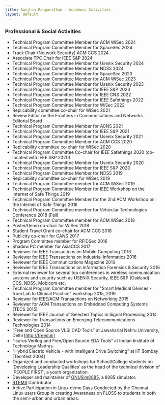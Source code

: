 ```yaml
---
title: Aanjhan Ranganathan - Academic Activities
layout: default
---
```


### Professional & Social Activities
- Technical Program Committee Member for ACM WiSec 2024
- Technical Program Committee Member for SpaceSec 2024
- Track Chair (Network Security) ACM CCS 2024
- Associate TPC Chair for IEEE S&P 2024
- Technical Program Committee Member for Usenix Security 2024
- Technical Program Committee Member for NDSS 2024
- Technical Program Committee Member for SpaceSec 2023
- Technical Program Committee Member for ACM WiSec 2023
- Technical Program Committee Member for Usenix Security 2023
- Technical Program Committee Member for IEEE S&P 2023
- Technical Program Committee Member for IEEE CNS 2022
- Technical Program Committee Member for IEEE Safethings 2022
- Technical Program Committee Member for WiSec 2022
- Replicability committee co-chair for WiSec 2021
- Review Editor on the Frontiers in Communications and Networks Editorial Board
- Technical Program Committee Member for ACNS 2021
- Technical Program Committee Member for IEEE S&P 2021
- Technical Program Committee Member for Usenix Security 2021
- Technical Program Committee Member for ACM CCS 2020
- Replicability committee co-chair for WiSec 2020
- Technical Program Committee Co-chair for IEEE Safethings 2020 (co-located with IEEE S&P 2020)
- Technical Program Committee Member for Usenix Security 2020
- Technical Program Committee Member for IEEE S&P 2020
- Technical Program Committee Member for NDSS 2019
- Replicability committee co-chair for WiSec 2019
- Technical Program Committee member for ACM WiSec 2019
- Technical Program Committee Member for IEEE Workshop on the Internet of Safe Things 2019
- Technical Program Committee Member for the 2nd ACM Workshop on the Internet of Safe Things 2018
- Technical Program Committee member for Vehicular Technologies Conference 2018 (Fall)
- Technical Program Committee member for ACM WiSec 2018
- Poster/Demo co-chair for WiSec 2018
- Student Travel Grant co-chair for ACM CCS 2018
- Publicity co-chair for CANS 2017
- Program Committee member for RFIDSec 2016
- Shadow PC member for AsiaCCS 2017
- Reviewer for IEEE Transactions on Mobile Computing 2016
- Reviewer for IEEE Transactions on Industrial Informatics 2016
- Reviewer for IEEE Communications Magazine 2016
- Reviewer for IEEE Transactions on Information Forensics & Security 2016
- External reviewer for several top conferences in wireless communication systems and security such as USENIX Security, IEEE S&P (Oakland), CCS, NDSS, Mobicom etc.
- Technical Program Committee member for "Smart Medical Devices - from Lab to Clinical Practice" workshop 2015, 2016
- Reviewer for IEEE/ACM Transactions on Networking 2015
- Reviewer for ACM Transactions on Embedded Computing Systems (TECS 2015)
- Reviewer for IEEE Journal of Selected Topics in Signal Processing 2014
- Reviewer for Transactions on Emerging Telecommunications Technologies 2014
- “Free and Open Source VLSI CAD Tools” at Jawaharlal Nehru University, Delhi [http://freed.in]
- “Icarus Verilog and Free/Open Source EDA Tools” at Indian Institute of Technology Madras.
- “Hybrid Electric Vehicle - with Intelligent Drive Switching” at IIT Bombay [Techfest 2004]
- Organized and conducted workshops for School/College students on ’Developing Leadership Qualities’ as the head of the technical division of ’PEOPLE FIRST’, a youth organization.
- Developer and maintainer of [GNUSim8085], a 8085 simulator. 
- [RTEMS] Contributor 
- Active Participation in Linux demo Days Conducted by the Chennai Linux users Group in creating Awareness on FLOSS to students in both the semi-urban and urban areas.

[RTEMS]:http://www.rtems.com
[GNUSim8085]:http://gnusim8085.github.io
